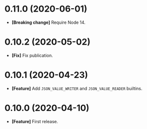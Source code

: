 # 0.11.0 (2020-06-01)

- **[Breaking change]** Require Node 14.

# 0.10.2 (2020-05-02)

- **[Fix]** Fix publication.

# 0.10.1 (2020-04-23)

- **[Feature]** Add `JSON_VALUE_WRITER` and `JSON_VALUE_READER` builtins.

# 0.10.0 (2020-04-10)

- **[Feature]** First release.
